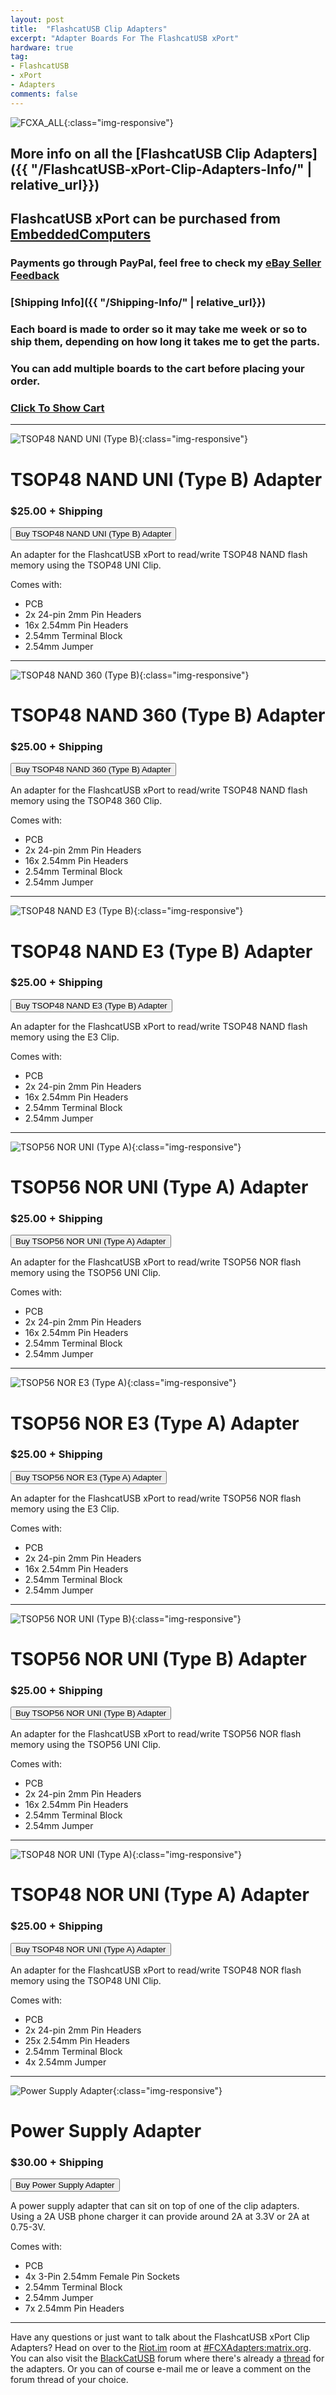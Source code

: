 ```yaml
---
layout: post
title:  "FlashcatUSB Clip Adapters"
excerpt: "Adapter Boards For The FlashcatUSB xPort"
hardware: true
tag:
- FlashcatUSB
- xPort
- Adapters
comments: false
---
```

![FCXA_ALL](/assets/img/FlashcatAdapters/FCXA_ALL.jpg){:class="img-responsive"}

## More info on all the [FlashcatUSB Clip Adapters]({{ "/FlashcatUSB-xPort-Clip-Adapters-Info/" | relative_url}})
## FlashcatUSB xPort can be purchased from [EmbeddedComputers](http://www.embeddedcomputers.net/products/FlashcatUSB_xPort/)
### Payments go through PayPal, feel free to check my [eBay Seller Feedback](https://feedback.ebay.com/ws/eBayISAPI.dll?ViewFeedback2&userid=zeigren&ftab=FeedbackAsSeller&searchInterval=30)
### [Shipping Info]({{ "/Shipping-Info/" | relative_url}})
### Each board is made to order so it may take me week or so to ship them, depending on how long it takes me to get the parts.
### You can add multiple boards to the cart before placing your order.
### <a href="#" class="snipcart-checkout">Click To Show Cart</a>

---

![TSOP48 NAND UNI (Type B)](/assets/img/FlashcatAdapters/48_NANDUNI_B.jpg){:class="img-responsive"}
# TSOP48 NAND UNI (Type B) Adapter
### $25.00 + Shipping
<button
    class="snipcart-add-item"
    data-item-id="4"
    data-item-name="TSOP48 NAND UNI (Type B) Adapter"
    data-item-price="25.00"
    data-item-weight="200"
    data-item-image="https://zeigren.github.io/assets/img/FlashcatAdapters/48_NANDUNI_B.jpg"
    data-item-url="https://zeigren.github.io/FlashcatUSB-xPort-Clip-Adapters/"
    data-item-description="TSOP48 NAND UNI (Type B) Adapter for FlashcatUSB xPort">
    Buy TSOP48 NAND UNI (Type B) Adapter
</button>

An adapter for the FlashcatUSB xPort to read/write TSOP48 NAND flash memory using the TSOP48 UNI Clip.

Comes with:
- PCB
- 2x 24-pin 2mm Pin Headers
- 16x 2.54mm Pin Headers
- 2.54mm Terminal Block
- 2.54mm Jumper

---

![TSOP48 NAND 360 (Type B)](/assets/img/FlashcatAdapters/48_NAND360_B.jpg){:class="img-responsive"}
# TSOP48 NAND 360 (Type B) Adapter
### $25.00 + Shipping
<button
    class="snipcart-add-item"
    data-item-id="5"
    data-item-name="TSOP48 NAND 360 (Type B) Adapter"
    data-item-price="25.00"
    data-item-weight="200"
    data-item-image="https://zeigren.github.io/assets/img/FlashcatAdapters/48_NAND360_B.jpg"
    data-item-url="https://zeigren.github.io/FlashcatUSB-xPort-Clip-Adapters/"
    data-item-description="TSOP48 NAND 360 (Type B) Adapter for FlashcatUSB xPort">
    Buy TSOP48 NAND 360 (Type B) Adapter
</button>

An adapter for the FlashcatUSB xPort to read/write TSOP48 NAND flash memory using the TSOP48 360 Clip.

Comes with:
- PCB
- 2x 24-pin 2mm Pin Headers
- 16x 2.54mm Pin Headers
- 2.54mm Terminal Block
- 2.54mm Jumper

---

![TSOP48 NAND E3 (Type B)](/assets/img/FlashcatAdapters/48_NANDE3_B.jpg){:class="img-responsive"}
# TSOP48 NAND E3 (Type B) Adapter
### $25.00 + Shipping
<button
    class="snipcart-add-item"
    data-item-id="6"
    data-item-name="TSOP48 NAND E3 (Type B) Adapter"
    data-item-price="25.00"
    data-item-weight="200"
    data-item-image="https://zeigren.github.io/assets/img/FlashcatAdapters/48_NANDE3_B.jpg"
    data-item-url="https://zeigren.github.io/FlashcatUSB-xPort-Clip-Adapters/"
    data-item-description="TSOP48 NAND E3 (Type B) Adapter for FlashcatUSB xPort">
    Buy TSOP48 NAND E3 (Type B) Adapter
</button>

An adapter for the FlashcatUSB xPort to read/write TSOP48 NAND flash memory using the E3 Clip.

Comes with:
- PCB
- 2x 24-pin 2mm Pin Headers
- 16x 2.54mm Pin Headers
- 2.54mm Terminal Block
- 2.54mm Jumper

---

![TSOP56 NOR UNI (Type A)](/assets/img/FlashcatAdapters/56_NORUNI_A.jpg){:class="img-responsive"}
# TSOP56 NOR UNI (Type A) Adapter
### $25.00 + Shipping
<button
    class="snipcart-add-item"
    data-item-id="7"
    data-item-name="TSOP56 NOR UNI (Type A) Adapter"
    data-item-price="25.00"
    data-item-weight="200"
    data-item-image="https://zeigren.github.io/assets/img/FlashcatAdapters/56_NORUNI_A.jpg"
    data-item-url="https://zeigren.github.io/FlashcatUSB-xPort-Clip-Adapters/"
    data-item-description="TSOP56 NOR UNI (Type A) Adapter for FlashcatUSB xPort">
    Buy TSOP56 NOR UNI (Type A) Adapter
</button>

An adapter for the FlashcatUSB xPort to read/write TSOP56 NOR flash memory using the TSOP56 UNI Clip.

Comes with:
- PCB
- 2x 24-pin 2mm Pin Headers
- 16x 2.54mm Pin Headers
- 2.54mm Terminal Block
- 2.54mm Jumper

---

![TSOP56 NOR E3 (Type A)](/assets/img/FlashcatAdapters/56_NORE3_A.jpg){:class="img-responsive"}
# TSOP56 NOR E3 (Type A) Adapter
### $25.00 + Shipping
<button
    class="snipcart-add-item"
    data-item-id="8"
    data-item-name="TSOP56 NOR E3 (Type A) Adapter"
    data-item-price="25.00"
    data-item-weight="200"
    data-item-image="https://zeigren.github.io/assets/img/FlashcatAdapters/56_NORE3_A.jpg"
    data-item-url="https://zeigren.github.io/FlashcatUSB-xPort-Clip-Adapters/"
    data-item-description="TSOP56 NOR E3 (Type A) Adapter for FlashcatUSB xPort">
    Buy TSOP56 NOR E3 (Type A) Adapter
</button>

An adapter for the FlashcatUSB xPort to read/write TSOP56 NOR flash memory using the E3 Clip.

Comes with:
- PCB
- 2x 24-pin 2mm Pin Headers
- 16x 2.54mm Pin Headers
- 2.54mm Terminal Block
- 2.54mm Jumper

---

![TSOP56 NOR UNI (Type B)](/assets/img/FlashcatAdapters/56_NORUNI_B.jpg){:class="img-responsive"}
# TSOP56 NOR UNI (Type B) Adapter
### $25.00 + Shipping
<button
    class="snipcart-add-item"
    data-item-id="9"
    data-item-name="TSOP56 NOR UNI (Type B) Adapter"
    data-item-price="25.00"
    data-item-weight="200"
    data-item-image="https://zeigren.github.io/assets/img/FlashcatAdapters/56_NORUNI_B.jpg"
    data-item-url="https://zeigren.github.io/FlashcatUSB-xPort-Clip-Adapters/"
    data-item-description="TSOP56 NOR UNI (Type B) Adapter for FlashcatUSB xPort">
    Buy TSOP56 NOR UNI (Type B) Adapter
</button>

An adapter for the FlashcatUSB xPort to read/write TSOP56 NOR flash memory using the TSOP56 UNI Clip.

Comes with:
- PCB
- 2x 24-pin 2mm Pin Headers
- 16x 2.54mm Pin Headers
- 2.54mm Terminal Block
- 2.54mm Jumper

---

![TSOP48 NOR UNI (Type A)](/assets/img/FlashcatAdapters/48_NORUNI_A.jpg){:class="img-responsive"}
# TSOP48 NOR UNI (Type A) Adapter
### $25.00 + Shipping
<button
    class="snipcart-add-item"
    data-item-id="10"
    data-item-name="TSOP48 NOR UNI (Type A) Adapter"
    data-item-price="25.00"
    data-item-weight="200"
    data-item-image="https://zeigren.github.io/assets/img/FlashcatAdapters/48_NORUNI_A.jpg"
    data-item-url="https://zeigren.github.io/FlashcatUSB-xPort-Clip-Adapters/"
    data-item-description="TSOP48 NOR UNI (Type A) Adapter for FlashcatUSB xPort">
    Buy TSOP48 NOR UNI (Type A) Adapter
</button>

An adapter for the FlashcatUSB xPort to read/write TSOP48 NOR flash memory using the TSOP48 UNI Clip.

Comes with:
- PCB
- 2x 24-pin 2mm Pin Headers
- 25x 2.54mm Pin Headers
- 2.54mm Terminal Block
- 4x 2.54mm Jumper

---

![Power Supply Adapter](/assets/img/FlashcatAdapters/FCXA_PSU.jpg){:class="img-responsive"}
# Power Supply Adapter
### $30.00 + Shipping
<button
    class="snipcart-add-item"
    data-item-id="11"
    data-item-name="Power Supply Adapter"
    data-item-price="33.00"
    data-item-weight="200"
    data-item-image="https://zeigren.github.io/assets/img/FlashcatAdapters/FCXA_PSU.jpg"
    data-item-url="https://zeigren.github.io/FlashcatUSB-xPort-Clip-Adapters/"
    data-item-description="Power Supply Adapter for FlashcatUSB xPort">
    Buy Power Supply Adapter
</button>

A power supply adapter that can sit on top of one of the clip adapters. Using a 2A USB phone charger it can provide around 2A at 3.3V or 2A at 0.75-3V.

Comes with:
- PCB
- 4x 3-Pin 2.54mm Female Pin Sockets
- 2.54mm Terminal Block
- 2.54mm Jumper
- 7x 2.54mm Pin Headers

---

Have any questions or just want to talk about the FlashcatUSB xPort Clip Adapters? Head on over to the [Riot.im](https://riot.im) room at [#FCXAdapters:matrix.org](https://riot.im/app/#/room/#FCXAdapters:matrix.org). You can also visit the [BlackCatUSB](https://www.blackcatusb.net/index.php) forum where there's already a [thread](https://www.blackcatusb.net/index.php?threads/tsop56-48-nor-nand-clip-adapters-for-the-flashcatusb-xport.493/) for the adapters. Or you can of course e-mail me or leave a comment on the forum thread of your choice.
